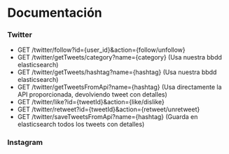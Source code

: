 # Documentación

### Twitter
* GET /twitter/follow?id={user_id}&action={follow/unfollow}
* GET /twitter/getTweets/category?name={category}  (Usa nuestra bbdd elasticsearch)
* GET /twitter/getTweets/hashtag?name={hashtag}  (Usa nuestra bbdd elasticsearch)
* GET /twitter/getTweetsFromApi?name={hashtag}  (Usa directamente la API proporcionada, devolviendo tweet con detalles)
* GET /twitter/like?id={tweetId}&action={like/dislike}
* GET /twitter/retweet?id={tweetId}&action={retweet/unretweet}
* GET /twitter/saveTweetsFromApi?name={hashtag}  (Guarda en elasticsearch todos los tweets con detalles)


### Instagram
